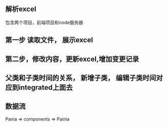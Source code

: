 ## 解析excel

包含两个项目，前端项目和node服务器

## 第一步 读取文件， 展示excel

## 第二步，修改内容，更新excel,增加变更记录

## 父类和子类时间的关系， 新增子类， 编辑子类时间对应到integrated上面去


## 数据流

Pania => components => Painia